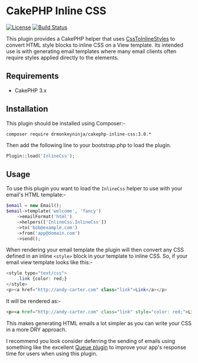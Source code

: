 # CakePHP Inline CSS

[![License](https://poser.pugx.org/drmonkeyninja/cakephp-inline-css/license.svg)](https://packagist.org/packages/drmonkeyninja/cakephp-inline-css) [![Build Status](https://travis-ci.org/drmonkeyninja/cakephp-inline-css.svg?branch=master)](https://travis-ci.org/drmonkeyninja/cakephp-inline-css)

This plugin provides a CakePHP helper that uses [CssToInlineStyles](https://github.com/tijsverkoyen/CssToInlineStyles) to convert HTML style blocks to inline CSS on a View template. Its intended use is with generating email templates where many email clients often require styles applied directly to the elements.

## Requirements

* CakePHP 3.x

## Installation

This plugin should be installed using Composer:-

```
composer require drmonkeyninja/cakephp-inline-css:3.0.*
```

Then add the following line to your bootstrap.php to load the plugin.

```php
Plugin::load('InlineCss');
```

## Usage

To use this plugin you want to load the `InlineCss` helper to use with your email's HTML template:-

```php
$email = new Email();
$email->template('welcome', 'fancy')
    ->emailFormat('html')
    ->helpers(['InlineCss.InlineCss'])
    ->to('bob@example.com')
    ->from('app@domain.com')
    ->send();
```

When rendering your email template the plugin will then convert any CSS defined in an inline `<style>` block in your template to inline CSS. So, if your email view template looks like this:-

```php
<style type="text/css">
	.link {color: red;}
</style>
<p><a href="http://andy-carter.com" class="link">Link</a></p>
```

It will be rendered as:-

```html
<p><a href="http://andy-carter.com" class="link" style="color: red;">Link</a></p>
```

This makes generating HTML emails a lot simpler as you can write your CSS in a more DRY approach.

I recommend you look consider deferring the sending of emails using something like the excellent [Queue plugin](https://github.com/dereuromark/cakephp-queue) to improve your app's response time for users when using this plugin.
